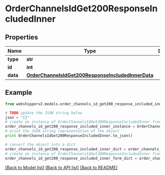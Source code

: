 # OrderChannelsIdGet200ResponseIncludedInner


## Properties
Name | Type | Description | Notes
------------ | ------------- | ------------- | -------------
**type** | **str** |  | [optional] 
**id** | **int** |  | [optional] 
**data** | [**OrderChannelsIdGet200ResponseIncludedInnerData**](OrderChannelsIdGet200ResponseIncludedInnerData.md) |  | [optional] 

## Example

```python
from webshipperv2.models.order_channels_id_get200_response_included_inner import OrderChannelsIdGet200ResponseIncludedInner

# TODO update the JSON string below
json = "{}"
# create an instance of OrderChannelsIdGet200ResponseIncludedInner from a JSON string
order_channels_id_get200_response_included_inner_instance = OrderChannelsIdGet200ResponseIncludedInner.from_json(json)
# print the JSON string representation of the object
print OrderChannelsIdGet200ResponseIncludedInner.to_json()

# convert the object into a dict
order_channels_id_get200_response_included_inner_dict = order_channels_id_get200_response_included_inner_instance.to_dict()
# create an instance of OrderChannelsIdGet200ResponseIncludedInner from a dict
order_channels_id_get200_response_included_inner_form_dict = order_channels_id_get200_response_included_inner.from_dict(order_channels_id_get200_response_included_inner_dict)
```
[[Back to Model list]](../README.md#documentation-for-models) [[Back to API list]](../README.md#documentation-for-api-endpoints) [[Back to README]](../README.md)


